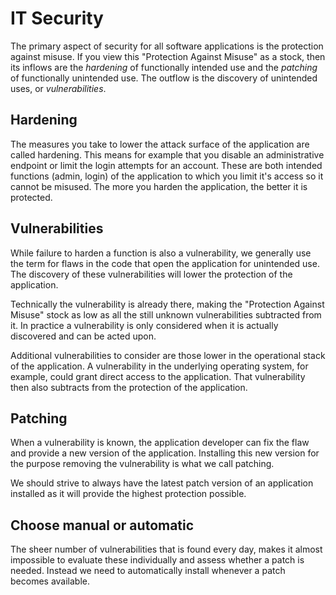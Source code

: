 # IT Security

The primary aspect of security for all software applications is the protection
against misuse. If you view this "Protection Against Misuse" as a stock, then
its inflows are the *hardening* of functionally intended use and the
*patching* of functionally unintended use. The outflow is the discovery of
unintended uses, or *vulnerabilities*.

## Hardening

The measures you take to lower the attack surface of the application are
called hardening. This means for example that you disable an administrative
endpoint or limit the login attempts for an account. These are both intended
functions (admin, login) of the application to which you limit it's access so
it cannot be misused. The more you harden the application, the better it is
protected.

## Vulnerabilities

While failure to harden a function is also a vulnerability, we generally use
the term for flaws in the code that open the application for unintended use.
The discovery of these vulnerabilities will lower the protection of the
application.

Technically the vulnerability is already there, making the "Protection Against
Misuse" stock as low as all the still unknown vulnerabilities subtracted from
it. In practice a vulnerability is only considered when it is actually
discovered and can be acted upon.

Additional vulnerabilities to consider are those lower in the operational
stack of the application. A vulnerability in the underlying operating system,
for example, could grant direct access to the application. That vulnerability
then also subtracts from the protection of the application.

## Patching

When a vulnerability is known, the application developer can fix the flaw and
provide a new version of the application. Installing this new version for the
purpose removing the vulnerability is what we call patching.

We should strive to always have the latest patch version of an application
installed as it will provide the highest protection possible.

## Choose manual or automatic

The sheer number of vulnerabilities that is found every day, makes it almost
impossible to evaluate these individually and assess whether a patch is needed.
Instead we need to automatically install whenever a patch becomes available.
